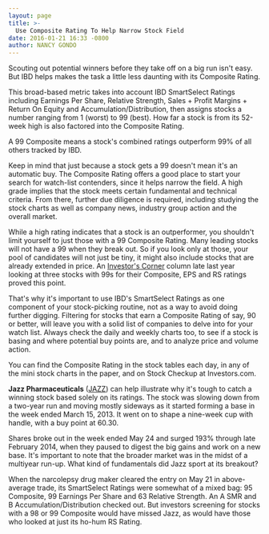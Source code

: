 ```yaml
---
layout: page
title: >-
  Use Composite Rating To Help Narrow Stock Field
date: 2016-01-21 16:33 -0800
author: NANCY GONDO
---
```





Scouting out potential winners before they take off on a big run isn't easy. But IBD helps makes the task a little less daunting with its Composite Rating.


This broad-based metric takes into account IBD SmartSelect Ratings including Earnings Per Share, Relative Strength, Sales + Profit Margins + Return On Equity and Accumulation/Distribution, then assigns stocks a number ranging from 1 (worst) to 99 (best). How far a stock is from its 52-week high is also factored into the Composite Rating.


A 99 Composite means a stock's combined ratings outperform 99% of all others tracked by IBD.


Keep in mind that just because a stock gets a 99 doesn't mean it's an automatic buy. The Composite Rating offers a good place to start your search for watch-list contenders, since it helps narrow the field. A high grade implies that the stock meets certain fundamental and technical criteria. From there, further due diligence is required, including studying the stock charts as well as company news, industry group action and the overall market.


While a high rating indicates that a stock is an outperformer, you shouldn't limit yourself to just those with a 99 Composite Rating. Many leading stocks will not have a 99 when they break out. So if you look only at those, your pool of candidates will not just be tiny, it might also include stocks that are already extended in price. An [Investor's Corner](http://education.investors.com/investors-corner/782978-3-perfect-score-stocks.htm?ntt=perfect+score) column late last year looking at three stocks with 99s for their Composite, EPS and RS ratings proved this point.


That's why it's important to use IBD's SmartSelect Ratings as one component of your stock-picking routine, not as a way to avoid doing further digging. Filtering for stocks that earn a Composite Rating of say, 90 or better, will leave you with a solid list of companies to delve into for your watch list. Always check the daily and weekly charts too, to see if a stock is basing and where potential buy points are, and to analyze price and volume action.


You can find the Composite Rating in the stock tables each day, in any of the mini stock charts in the paper, and on Stock Checkup at Investors.com.


**Jazz Pharmaceuticals** ([JAZZ](https://research.investors.com/quote.aspx?symbol=JAZZ)) can help illustrate why it's tough to catch a winning stock based solely on its ratings. The stock was slowing down from a two-year run and moving mostly sideways as it started forming a base in the week ended March 15, 2013. It went on to shape a nine-week cup with handle, with a buy point at 60.30.


Shares broke out in the week ended May 24 and surged 193% through late February 2014, when they paused to digest the big gains and work on a new base. It's important to note that the broader market was in the midst of a multiyear run-up. What kind of fundamentals did Jazz sport at its breakout?


When the narcolepsy drug maker cleared the entry on May 21 in above-average trade, its SmartSelect Ratings were somewhat of a mixed bag: 95 Composite, 99 Earnings Per Share and 63 Relative Strength. An A SMR and B Accumulation/Distribution checked out. But investors screening for stocks with a 98 or 99 Composite would have missed Jazz, as would have those who looked at just its ho-hum RS Rating.




